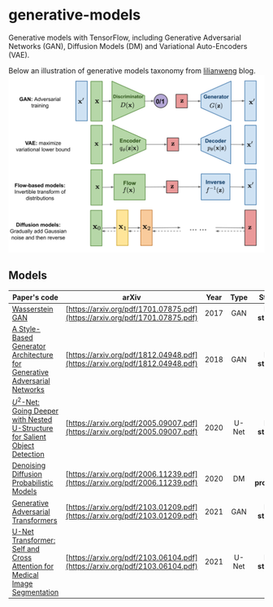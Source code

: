# generative-models
Generative models with TensorFlow, including Generative Adversarial Networks (GAN), Diffusion Models (DM) and Variational Auto-Encoders (VAE).


Below an illustration of generative models taxonomy from [lilianweng](https://lilianweng.github.io/posts/2021-07-11-diffusion-models/) blog.
![alt text](inputs/generative-overview.png "Generative models")


## Models
| Paper's code | arXiv | Year |  Type | Status |
|---    |:-:    |:-:    |:-:    |:-:    |
| [Wasserstein GAN](src/gan/wasserstein_gan) | [https://arxiv.org/pdf/1701.07875.pdf](https://arxiv.org/pdf/1701.07875.pdf) | 2017 | GAN | **Not started** |
| [A Style-Based Generator Architecture for Generative Adversarial Networks](src/gan/stylegan) | [https://arxiv.org/pdf/1812.04948.pdf](https://arxiv.org/pdf/1812.04948.pdf) | 2018 | GAN | **Not started** |
| [$U^2$-Net: Going Deeper with Nested U-Structure for Salient Object Detection](src/unet/u2net) | [https://arxiv.org/pdf/2005.09007.pdf](https://arxiv.org/pdf/2005.09007.pdf) | 2020 | U-Net | **Not started** |
| [Denoising Diffusion Probabilistic Models](src/dm/denoising_diffusion_probabilistic_models) | [https://arxiv.org/pdf/2006.11239.pdf](https://arxiv.org/pdf/2006.11239.pdf) | 2020 | DM | **In progress** |
| [Generative Adversarial Transformers](src/gan/ganformer) | [https://arxiv.org/pdf/2103.01209.pdf](https://arxiv.org/pdf/2103.01209.pdf) | 2021 | GAN | **Not started** |
| [U-Net Transformer: Self and Cross Attention for Medical Image Segmentation](src/unet/utransformer) | [https://arxiv.org/pdf/2103.06104.pdf](https://arxiv.org/pdf/2103.06104.pdf) | 2021 | U-Net | **Not started** |

